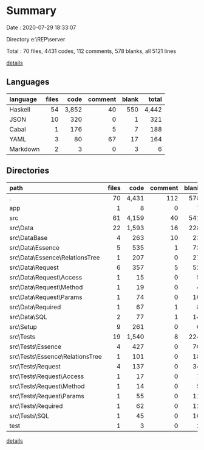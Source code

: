 # Summary

Date : 2020-07-29 18:33:07

Directory e:\REP\server

Total : 70 files,  4431 codes, 112 comments, 578 blanks, all 5121 lines

[details](details.md)

## Languages
| language | files | code | comment | blank | total |
| :--- | ---: | ---: | ---: | ---: | ---: |
| Haskell | 54 | 3,852 | 40 | 550 | 4,442 |
| JSON | 10 | 320 | 0 | 1 | 321 |
| Cabal | 1 | 176 | 5 | 7 | 188 |
| YAML | 3 | 80 | 67 | 17 | 164 |
| Markdown | 2 | 3 | 0 | 3 | 6 |

## Directories
| path | files | code | comment | blank | total |
| :--- | ---: | ---: | ---: | ---: | ---: |
| . | 70 | 4,431 | 112 | 578 | 5,121 |
| app | 1 | 8 | 0 | 7 | 15 |
| src | 61 | 4,159 | 40 | 541 | 4,740 |
| src\Data | 22 | 1,593 | 16 | 228 | 1,837 |
| src\DataBase | 4 | 263 | 10 | 23 | 296 |
| src\Data\Essence | 5 | 535 | 1 | 73 | 609 |
| src\Data\Essence\RelationsTree | 1 | 207 | 0 | 27 | 234 |
| src\Data\Request | 6 | 357 | 5 | 52 | 414 |
| src\Data\Request\Access | 1 | 15 | 0 | 5 | 20 |
| src\Data\Request\Method | 1 | 19 | 0 | 4 | 23 |
| src\Data\Request\Params | 1 | 74 | 0 | 10 | 84 |
| src\Data\Required | 1 | 67 | 1 | 8 | 76 |
| src\Data\SQL | 2 | 77 | 1 | 14 | 92 |
| src\Setup | 9 | 261 | 0 | 6 | 267 |
| src\Tests | 19 | 1,540 | 8 | 224 | 1,772 |
| src\Tests\Essence | 4 | 427 | 0 | 70 | 497 |
| src\Tests\Essence\RelationsTree | 1 | 101 | 0 | 18 | 119 |
| src\Tests\Request | 4 | 137 | 0 | 34 | 171 |
| src\Tests\Request\Access | 1 | 17 | 0 | 7 | 24 |
| src\Tests\Request\Method | 1 | 14 | 0 | 5 | 19 |
| src\Tests\Request\Params | 1 | 55 | 0 | 11 | 66 |
| src\Tests\Required | 1 | 62 | 0 | 12 | 74 |
| src\Tests\SQL | 1 | 45 | 0 | 10 | 55 |
| test | 1 | 3 | 0 | 2 | 5 |

[details](details.md)